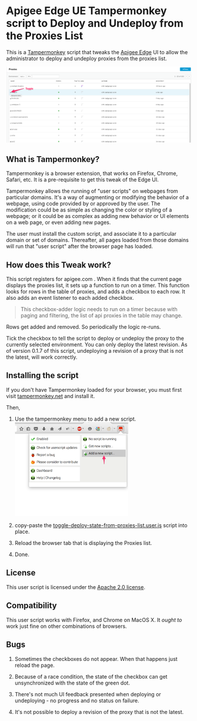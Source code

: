 # Apigee Edge UE Tampermonkey script to Deploy and Undeploy from the Proxies List

This is a [Tampermonkey](https://tampermonkey.net/) script that tweaks the
[Apigee Edge](https://apigee.com) UI to allow the administrator to deploy and
undeploy proxies from the proxies list.

![screengrab](img/deploy-state-toggle.png)


## What is Tampermonkey?

Tampermonkey is a browser extension, that works on Firefox, Chrome, Safari,
etc. It is a pre-requisite to get this tweak of the Edge UI.

Tampermonkey allows the running of "user scripts" on webpages from particular
domains. It's a way of augmenting or modifying the behavior of a webpage, using
code provided by or approved by the user. The modification could be as simple as
changing the color or styling of a webpage; or it could be as complex as adding
new behavior or UI elements on a web page, or even adding new pages.

The user must install the custom script, and associate it to a particular domain
or set of domains. Thereafter, all pages loaded from those domains will run that
"user script" after the browser page has loaded.


## How does this Tweak work?

This script registers for apigee.com . When it finds that the current page
displays the proxies list, it sets up a function to run on a timer. This
function looks for rows in the table of proxies, and adds a checkbox to each
row. It also adds an event listener to each added checkbox.

> This checkbox-adder logic needs to run on a timer because with paging and
> filtering, the list of api proxies in the table may change.

Rows get added and removed. So periodically the logic re-runs.

Tick the checkbox to tell the script to deploy or undeploy the proxy to the
currently selected environment. You can only deploy the latest revision. As of
version 0.1.7 of this script, undeploying a revision of a proxy that is not the
latest, will work correctly.



## Installing the script

If you don't have Tampermonkey loaded for your browser, you must first visit
[tampermonkey.net](https://tampermonkey.net/) and install it.

Then,

1. Use the tampermonkey menu to add a new script.
   <img src="img/tm-add-new-script.png" width='308px'>

2. copy-paste the [toggle-deploy-state-from-proxies-list.user.js](lib/toggle-deploy-state-from-proxies-list.user.js) script into place.

3. Reload the browser tab that is displaying the Proxies list.

4. Done.


## License

This user script is licensed under the [Apache 2.0 license](LICENSE).


## Compatibility

This user script works with Firefox, and Chrome on MacOS X.
It *ought to* work just fine on other combinations of browsers.


## Bugs

1. Sometimes the checkboxes do not appear. When that happens just reload the page.

2. Because of a race condition, the state of the checkbox can get unsynchronized with the state of the green dot.

3. There's not much UI feedback presented when deploying or undeploying - no progress and no status on failure.

4. It's not possible to deploy a revision of the proxy that is not the latest.
